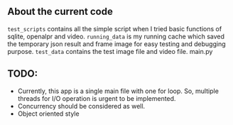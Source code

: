 
## About the current code
`test_scripts` contains all the simple script when I tried basic functions of sqlite, openalpr and video.
`running_data` is my running cache which saved the temporary json result and frame image for easy testing and debugging purpose.
`test_data` contains the test image file and video file.
main.py 

## TODO:
 - Currently, this app is a single main file with one for loop. So, multiple threads for I/O operation is urgent to be implemented.
 - Concurrency should be considered as well.
 - Object oriented style